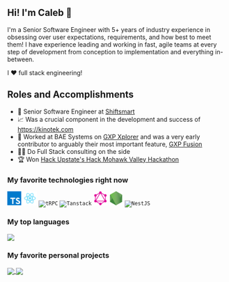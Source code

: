 ## Hi! I'm Caleb 👋

I'm a Senior Software Engineer with 5+ years of industry experience in obsessing over user
expectations, requirements, and how best to meet them! I have experience leading and
working in fast, agile teams at every step of development from conception to
implementation and everything in-between.

I ❤️ full stack engineering!

## Roles and Accomplishments

- 💼 Senior Software Engineer at [Shiftsmart](https://shiftsmart.com/)
- 📈 Was a crucial component in the development and success of https://kinotek.com
- 🛫 Worked at BAE Systems on [GXP Xplorer](https://www.geospatialexploitationproducts.com/content/gxp-xplorer-platform/) and was a very early contributor to arguably their most important feature, [GXP Fusion](https://www.geospatialexploitationproducts.com/content/gxp-xplorer-platform/gxp-fusion/)
- 👨‍🏫 Do Full Stack consulting on the side
- 🏆 Won [Hack Upstate's Hack Mohawk Valley Hackathon](https://hackupstate.medium.com/hack-mohawk-valley-the-results-are-in-4dff78924a61)

### My favorite technologies right now

<code><img height="32" alt="Typescript" src="https://raw.githubusercontent.com/github/explore/80688e429a7d4ef2fca1e82350fe8e3517d3494d/topics/typescript/typescript.png"></code>
<code><img height="32" alt="React" src="https://raw.githubusercontent.com/github/explore/80688e429a7d4ef2fca1e82350fe8e3517d3494d/topics/react/react.png"></code>
<code><img height="32" alt="tRPC" src="https://trpc.io/img/logo.svg"></code>
<code><img height="32" alt="Tanstack" src="https://tanstack.com/_build/assets/logo-color-600w-Er4SOkq1.png"></code>
<code><img height="32" alt="GraphQL" src="https://raw.githubusercontent.com/github/explore/5c058a388828bb5fde0bcafd4bc867b5bb3f26f3/topics/graphql/graphql.png"></code>
<code><img height="32" alt="NodeJS" src="https://raw.githubusercontent.com/github/explore/80688e429a7d4ef2fca1e82350fe8e3517d3494d/topics/nodejs/nodejs.png"></code>
<code><img height="32" alt="NestJS" src="https://nestjs.com/logo-small-gradient.d792062c.svg"></code>

### My top languages

<img align="center" src="https://github-readme-stats.vercel.app/api/top-langs/?username=foxtrotperry&layout=compact&theme=buefy&hide_border=true" />

### My favorite personal projects

<a href="https://github.com/anuraghazra/github-readme-stats">
  <img align="center" src="https://github-readme-stats.vercel.app/api/pin/?username=foxtrotperry&repo=sky-pi&theme=buefy" />
</a>
<a href="https://github.com/anuraghazra/anuraghazra.github.io">
  <img align="center" src="https://github-readme-stats.vercel.app/api/pin/?username=foxtrotperry&repo=react-search-dialog&theme=buefy" />
</a>
